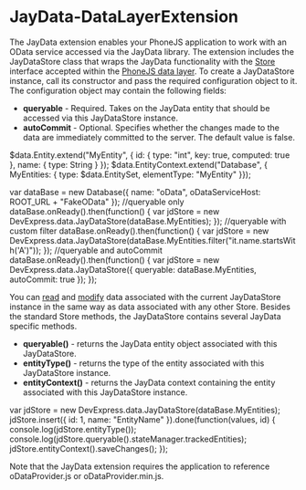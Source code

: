 JayData-DataLayerExtension
===========================

The JayData extension enables your PhoneJS application to work with an OData service accessed via the JayData library. The extension includes the JayDataStore class that wraps the JayData functionality with the [Store](http://phonejs.devexpress.com/Documentation/Howto/Data_Layer#Data_Layer_Creating_DataSource_What_Are_Stores) interface accepted within the [PhoneJS data layer](http://phonejs.devexpress.com/Documentation/Howto/Data_Layer#Data_Layer). 
To create a JayDataStore instance, call its constructor and pass the required configuration object to it. The configuration object may contain the following fields:
 - **queryable** - Required. Takes on the JayData entity that should be accessed via this JayDataStore instance.
 - **autoCommit** - Optional. Specifies whether the changes made to the data are immediately committed to the server. The default value is false.
 
$data.Entity.extend("MyEntity", {
    id: { type: "int", key: true, computed: true },
    name: { type: String }
});
$data.EntityContext.extend("Database", { MyEntities: { type: $data.EntitySet, elementType: "MyEntity" }});

var dataBase = new Database({
    name: "oData",
    oDataServiceHost: ROOT_URL + "FakeOData"
});
//queryable only
dataBase.onReady().then(function() {
	var jdStore = new DevExpress.data.JayDataStore(dataBase.MyEntities);
});
//queryable with custom filter
dataBase.onReady().then(function() {
	var jdStore = new DevExpress.data.JayDataStore(dataBase.MyEntities.filter("it.name.startsWith('A')"));
});
//queryable and autoCommit
dataBase.onReady().then(function() {
	var jdStore = new DevExpress.data.JayDataStore({
		queryable: dataBase.MyEntities,
		autoCommit: true
	});
});


You can [read](http://phonejs.devexpress.com/Documentation/Howto/Data_Layer#Reading_Data) and [modify](http://phonejs.devexpress.com/Documentation/Howto/Data_Layer#Data_Modification) data associated with the current JayDataStore instance in the same way as data associated with any other Store. 
Besides the standard Store methods, the JayDataStore contains several JayData specific methods.
 - **queryable()** - returns the JayData entity object associated with this JayDataStore.
 - **entityType()** - returns the type of the entity associated with this JayDataStore instance.
 - **entityContext()** - returns the JayData context containing the entity associated with this JayDataStore instance.

var jdStore = new DevExpress.data.JayDataStore(dataBase.MyEntities);
jdStore.insert({
	id: 1,
	name: "EntityName"
}).done(function(values, id) {
	console.log(jdStore.entityType());
	console.log(jdStore.queryable().stateManager.trackedEntities);
	jdStore.entityContext().saveChanges();
});

Note that the JayData extension requires the application to reference oDataProvider.js or oDataProvider.min.js.